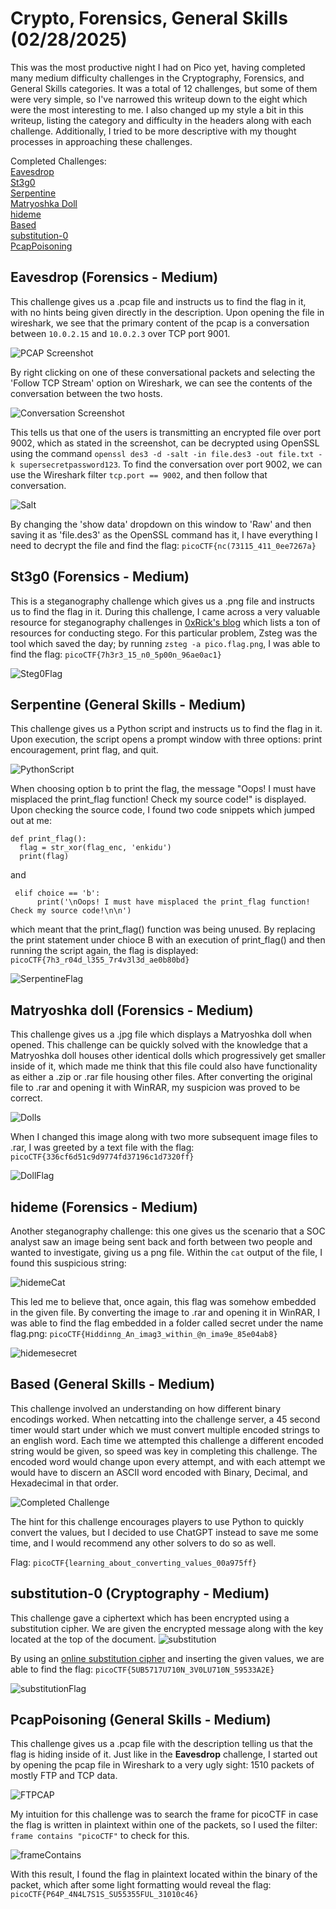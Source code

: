 # Crypto, Forensics, General Skills (02/28/2025)
This was the most productive night I had on Pico yet, having completed many medium difficulty challenges in the Cryptography, Forensics, and General Skills categories. It was a total of 12 challenges, but some of them were very simple, so I've narrowed this writeup down to the eight which were the most interesting to me. I also changed up my style a bit in this writeup, listing the category and difficulty in the headers along with each challenge. Additionally, I tried to be more descriptive with my thought processes in approaching these challenges.

Completed Challenges:\
[Eavesdrop](https://play.picoctf.org/practice/challenge/264?category=4&difficulty=2&page=2)\
[St3g0](https://play.picoctf.org/practice/challenge/305?category=4&difficulty=2&page=1)\
[Serpentine](https://play.picoctf.org/practice/challenge/251?category=5&difficulty=2&page=1)\
[Matryoshka Doll](https://play.picoctf.org/practice/challenge/129?category=4&difficulty=2&page=3)\
[hideme](https://play.picoctf.org/practice/challenge/350?category=4&difficulty=2&page=1)\
[Based](https://play.picoctf.org/practice/challenge/35?category=5&difficulty=2&page=2)\
[substitution-0](https://play.picoctf.org/practice/challenge/307?category=2&page=2)\
[PcapPoisoning](https://play.picoctf.org/practice/challenge/362?category=4&difficulty=2&page=1)


## Eavesdrop (Forensics - Medium)
This challenge gives us a .pcap file and instructs us to find the flag in it, with no hints being given directly in the description. Upon opening the file in wireshark, we see that the primary content of the pcap is a conversation between
`10.0.2.15` and `10.0.2.3` over TCP port 9001.

![PCAP Screenshot](https://i.imgur.com/qpJsCg7.png)

By right clicking on one of these conversational packets and selecting the 'Follow TCP Stream' option on Wireshark, we can see the contents of the conversation between the two hosts.

![Conversation Screenshot](https://i.imgur.com/S3nE0Jn.png)

This tells us that one of the users is transmitting an encrypted file over port 9002, which as stated in the screenshot, can be decrypted using OpenSSL using the command `openssl des3 -d -salt -in file.des3 -out file.txt -k supersecretpassword123`. To find the conversation over port 9002, we can use the Wireshark filter `tcp.port == 9002`, and then follow that conversation.

![Salt](https://i.imgur.com/W0TcIqk.png)

By changing the 'show data' dropdown on this window to 'Raw' and then saving it as 'file.des3' as the OpenSSL command has it, I have everything I need to decrypt the file and find the flag: `picoCTF{nc(73115_411_0ee7267a}`

## St3g0 (Forensics - Medium)
This is a steganography challenge which gives us a .png file and instructs us to find the flag in it. During this challenge, I came across a very valuable resource for steganography challenges in [0xRick's blog](https://0xrick.github.io/lists/stego/) which lists a ton of resources for conducting stego. For this particular problem, Zsteg was the tool which saved the day; by running `zsteg -a pico.flag.png`, I was able to find the flag: `picoCTF{7h3r3_15_n0_5p00n_96ae0ac1}`

![Steg0Flag](https://i.imgur.com/eNsbgYc.png)

## Serpentine (General Skills - Medium)
This challenge gives us a Python script and instructs us to find the flag in it. Upon execution, the script opens a prompt window with three options: print encouragement, print flag, and quit.

![PythonScript](https://i.imgur.com/Tz5cN61.png)

When choosing option b to print the flag, the message "Oops! I must have misplaced the print_flag function! Check my source code!" is displayed. Upon checking the source code, I found two code snippets which jumped out at me:
```
def print_flag():
  flag = str_xor(flag_enc, 'enkidu')
  print(flag)
```
and
```
 elif choice == 'b':
      print('\nOops! I must have misplaced the print_flag function! Check my source code!\n\n')
```
which meant that the print_flag() function was being unused. By replacing the print statement under chioce B with an execution of print_flag() and then running the script again, the flag is displayed: `picoCTF{7h3_r04d_l355_7r4v3l3d_ae0b80bd}`

![SerpentineFlag](https://i.imgur.com/7vEAj3g.png)

## Matryoshka doll (Forensics - Medium)
This challenge gives us a .jpg file which displays a Matryoshka doll when opened. This challenge can be quickly solved with the knowledge that a Matryoshka doll houses other identical dolls which progressively get smaller inside of it, which made me think that this file could also have functionality as either a .zip or .rar file housing other files. After converting the original file to .rar and opening it with WinRAR, my suspicion was proved to be correct.

![Dolls](https://i.imgur.com/x5j9WZe.png)

When I changed this image along with two more subsequent image files to .rar, I was greeted by a text file with the flag: `picoCTF{336cf6d51c9d9774fd37196c1d7320ff}`

![DollFlag](https://i.imgur.com/UvFsnfa.png)

## hideme (Forensics - Medium)
Another steganography challenge: this one gives us the scenario that a SOC analyst saw an image being sent back and forth between two people and wanted to investigate, giving us a png file.
Within the `cat` output of the file, I found this suspicious string:

![hidemeCat](https://i.imgur.com/m85mZZs.png)

This led me to believe that, once again, this flag was somehow embedded in the given file. By converting the image to .rar and opening it in WinRAR, I was able to find the flag embedded in a folder called secret under the name flag.png: `picoCTF{Hiddinng_An_imag3_within_@n_ima9e_85e04ab8}`

![hidemesecret](https://i.imgur.com/PzmJG5B.png)

## Based (General Skills - Medium)
This challenge involved an understanding on how different binary encodings worked. When netcatting into the challenge server, a 45 second timer would start under which we must convert multiple encoded strings to an english word. Each time we attempted this challenge a different encoded string would be given, so speed was key in completing this challenge. The encoded word would change upon every attempt, and with each attempt we would have to discern an ASCII word encoded with Binary, Decimal, and Hexadecimal in that order. 

![Completed Challenge](https://i.imgur.com/N6fFXmH.png)

The hint for this challenge encourages players to use Python to quickly convert the values, but I decided to use ChatGPT instead to save me some time, and I would recommend any other solvers to do so as well.

Flag: `picoCTF{learning_about_converting_values_00a975ff}`

## substitution-0 (Cryptography - Medium)
This challenge gave a ciphertext which has been encrypted using a substitution cipher. We are given the encrypted message along with the key located at the top of the document.
![substitution](https://i.imgur.com/kyEaBQj.png)

By using an [online substitution cipher](https://cryptii.com/pipes/alphabetical-substitution) and inserting the given values, we are able to find the flag: `picoCTF{5UB5717U710N_3V0LU710N_59533A2E}`

![substitutionFlag](https://i.imgur.com/yyrMNHI.png)

## PcapPoisoning (General Skills - Medium)
This challenge gives us a .pcap file with the description telling us that the flag is hiding inside of it. Just like in the **Eavesdrop** challenge, I started out by opening the pcap file in Wireshark to a very ugly sight: 1510 packets of mostly FTP and TCP data.

![FTPCAP](https://i.imgur.com/Jh4y00w.png)

My intuition for this challenge was to search the frame for picoCTF in case the flag is written in plaintext within one of the packets, so I used the filter: `frame contains "picoCTF"` to check for this.

![frameContains](https://i.imgur.com/XqlOWVk.png)

With this result, I found the flag in plaintext located within the binary of the packet, which after some light formatting would reveal the flag: `picoCTF{P64P_4N4L7S1S_SU55355FUL_31010c46}`
